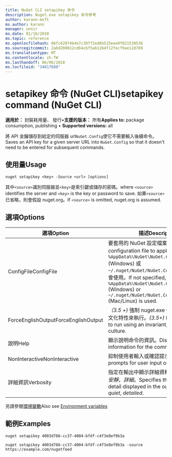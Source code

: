 ```yaml
---
title: NuGet CLI setapikey 命令
description: Nuget.exe setapikey 命令參考
author: karann-msft
ms.author: karann
manager: unnir
ms.date: 01/18/2018
ms.topic: reference
ms.openlocfilehash: 66fc62074b4e7c39ff2ed6b515eee9f821530536
ms.sourcegitcommit: 2a6d200012cdb4cbf5ab1264f12fecf9ae12d769
ms.translationtype: MT
ms.contentlocale: zh-TW
ms.lasthandoff: 06/06/2018
ms.locfileid: "34817680"
---
```

# <a name="setapikey-command-nuget-cli"></a><span data-ttu-id="c7611-103">setapikey 命令 (NuGet CLI)</span><span class="sxs-lookup"><span data-stu-id="c7611-103">setapikey command (NuGet CLI)</span></span>

<span data-ttu-id="c7611-104">**適用於：** 封裝耗用量、 發行&bullet;**支援的版本：** 所有</span><span class="sxs-lookup"><span data-stu-id="c7611-104">**Applies to:** package consumption, publishing &bullet; **Supported versions:** all</span></span>

<span data-ttu-id="c7611-105">將 API 金鑰儲存到給定的伺服器 url`NuGet.Config`使它不需要輸入後續命令。</span><span class="sxs-lookup"><span data-stu-id="c7611-105">Saves an API key for a given server URL into `NuGet.Config` so that it doesn't need to be entered for subsequent commands.</span></span>

## <a name="usage"></a><span data-ttu-id="c7611-106">使用量</span><span class="sxs-lookup"><span data-stu-id="c7611-106">Usage</span></span>

```cli
nuget setapikey <key> -Source <url> [options]
```

<span data-ttu-id="c7611-107">其中`<source>`識別伺服器並`<key>`是索引鍵或儲存的密碼。</span><span class="sxs-lookup"><span data-stu-id="c7611-107">where `<source>` identifies the server and `<key>` is the key or password to save.</span></span> <span data-ttu-id="c7611-108">如果`<source>`已省略，則會假設 nuget.org。</span><span class="sxs-lookup"><span data-stu-id="c7611-108">If `<source>` is omitted, nuget.org is assumed.</span></span>

## <a name="options"></a><span data-ttu-id="c7611-109">選項</span><span class="sxs-lookup"><span data-stu-id="c7611-109">Options</span></span>

| <span data-ttu-id="c7611-110">選項</span><span class="sxs-lookup"><span data-stu-id="c7611-110">Option</span></span> | <span data-ttu-id="c7611-111">描述</span><span class="sxs-lookup"><span data-stu-id="c7611-111">Description</span></span> |
| --- | --- |
| <span data-ttu-id="c7611-112">ConfigFile</span><span class="sxs-lookup"><span data-stu-id="c7611-112">ConfigFile</span></span> | <span data-ttu-id="c7611-113">要套用的 NuGet 設定檔案。</span><span class="sxs-lookup"><span data-stu-id="c7611-113">The NuGet configuration file to apply.</span></span> <span data-ttu-id="c7611-114">如果未指定， `%AppData%\NuGet\NuGet.Config` (Windows) 或`~/.nuget/NuGet/NuGet.Config`(Mac/Linux) 會使用。</span><span class="sxs-lookup"><span data-stu-id="c7611-114">If not specified, `%AppData%\NuGet\NuGet.Config` (Windows) or `~/.nuget/NuGet/NuGet.Config` (Mac/Linux) is used.</span></span>|
| <span data-ttu-id="c7611-115">ForceEnglishOutput</span><span class="sxs-lookup"><span data-stu-id="c7611-115">ForceEnglishOutput</span></span> | <span data-ttu-id="c7611-116">*（3.5 +)* 強制 nuget.exe 使用不變，英文的文化特性來執行。</span><span class="sxs-lookup"><span data-stu-id="c7611-116">*(3.5+)* Forces nuget.exe to run using an invariant, English-based culture.</span></span> |
| <span data-ttu-id="c7611-117">說明</span><span class="sxs-lookup"><span data-stu-id="c7611-117">Help</span></span> | <span data-ttu-id="c7611-118">顯示說明命令的資訊。</span><span class="sxs-lookup"><span data-stu-id="c7611-118">Displays help information for the command.</span></span> |
| <span data-ttu-id="c7611-119">NonInteractive</span><span class="sxs-lookup"><span data-stu-id="c7611-119">NonInteractive</span></span> | <span data-ttu-id="c7611-120">抑制使用者輸入或確認提示。</span><span class="sxs-lookup"><span data-stu-id="c7611-120">Suppresses prompts for user input or confirmations.</span></span> |
| <span data-ttu-id="c7611-121">詳細資訊</span><span class="sxs-lookup"><span data-stu-id="c7611-121">Verbosity</span></span> | <span data-ttu-id="c7611-122">指定在輸出中顯示詳細資料的數量：*正常*，*安靜*，*詳細*。</span><span class="sxs-lookup"><span data-stu-id="c7611-122">Specifies the amount of detail displayed in the output: *normal*, *quiet*, *detailed*.</span></span> |

<span data-ttu-id="c7611-123">另請參閱[環境變數](cli-ref-environment-variables.md)</span><span class="sxs-lookup"><span data-stu-id="c7611-123">Also see [Environment variables](cli-ref-environment-variables.md)</span></span>

## <a name="examples"></a><span data-ttu-id="c7611-124">範例</span><span class="sxs-lookup"><span data-stu-id="c7611-124">Examples</span></span>

```cli
nuget setapikey 4003d786-cc37-4004-bfdf-c4f3e8ef9b3a

nuget setapikey 4003d786-cc37-4004-bfdf-c4f3e8ef9b3a -source https://example.com/nugetfeed
```
